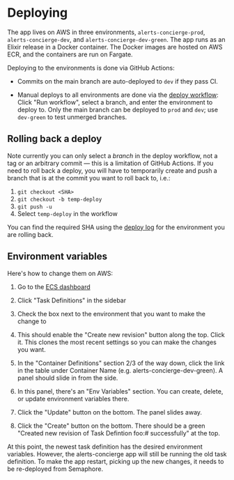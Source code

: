 # Deploying

The app lives on AWS in three environments, `alerts-concierge-prod`,
`alerts-concierge-dev`, and `alerts-concierge-dev-green`. The app runs as an
Elixir release in a Docker container. The Docker images are hosted on AWS ECR,
and the containers are run on Fargate.

Deploying to the environments is done via GitHub Actions:

* Commits on the main branch are auto-deployed to `dev` if they pass CI.

* Manual deploys to all environments are done via the [deploy workflow][deploy]:
  Click "Run workflow", select a branch, and enter the environment to deploy to.
  Only the main branch can be deployed to `prod` and `dev`; use `dev-green` to
  test unmerged branches.

[deploy]: https://github.com/mbta/alerts_concierge/actions/workflows/deploy.yml

## Rolling back a deploy

Note currently you can only select a _branch_ in the deploy workflow, not a tag
or an arbitrary commit — this is a limitation of GitHub Actions. If you need to
roll back a deploy, you will have to temporarily create and push a branch that
is at the commit you want to roll back to, i.e.:

1. `git checkout <SHA>`
2. `git checkout -b temp-deploy`
3. `git push -u`
4. Select `temp-deploy` in the workflow

You can find the required SHA using the [deploy log][log] for the environment
you are rolling back.

[log]: https://github.com/mbta/alerts_concierge/deployments/activity_log

## Environment variables

Here's how to change them on AWS:

1. Go to the [ECS dashboard]

1. Click "Task Definitions" in the sidebar

1. Check the box next to the environment that you want to make the change to

1. This should enable the "Create new revision" button along the top. Click it.
   This clones the most recent settings so you can make the changes you want.

1. In the "Container Definitions" section 2/3 of the way down, click the link in
   the table under Container Name (e.g. alerts-concierge-dev-green). A panel
   should slide in from the side.

1. In this panel, there's an "Env Variables" section. You can create, delete, or
   update environment variables there.

1. Click the "Update" button on the bottom. The panel slides away.

1. Click the "Create" button on the bottom. There should be a green "Created new
   revision of Task Defintion foo:# successfully" at the top.

At this point, the newest task definition has the desired environment variables.
However, the alerts-concierge app will still be running the old task definition.
To make the app restart, picking up the new changes, it needs to be re-deployed
from Semaphore.

[ECS dashboard]: https://console.aws.amazon.com/ecs/home?region=us-east-1#/clusters
